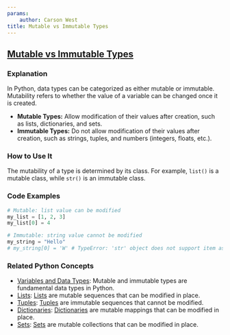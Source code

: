 ```yaml
---
params:
	author: Carson West
title: Mutable vs Immutable Types
--- 
```

## [Mutable vs Immutable Types](./../mutable-vs-immutable-types/)

### Explanation
In Python, data types can be categorized as either mutable or immutable. Mutability refers to whether the value of a variable can be changed once it is created.

- **Mutable Types:** Allow modification of their values after creation, such as lists, dictionaries, and sets.
- **Immutable Types:** Do not allow modification of their values after creation, such as strings, tuples, and numbers (integers, floats, etc.).

### How to Use It
The mutability of a type is determined by its class. For example, `list()` is a mutable class, while `str()` is an immutable class.

### Code Examples
```python
# Mutable: list value can be modified
my_list = [1, 2, 3]
my_list[0] = 4

# Immutable: string value cannot be modified
my_string = "Hello"
# my_string[0] = 'W' # TypeError: 'str' object does not support item assignment
```

### Related Python Concepts
- [Variables and Data Types](./../variables-and-data-types/): Mutable and immutable types are fundamental data types in Python.
- [Lists](./../lists/): [Lists](./../lists/) are mutable sequences that can be modified in place.
- [Tuples](./../tuples/): [Tuples](./../tuples/) are immutable sequences that cannot be modified.
- [Dictionaries](./../dictionaries/): [Dictionaries](./../dictionaries/) are mutable mappings that can be modified in place.
- [Sets](./../sets/): [Sets](./../sets/) are mutable collections that can be modified in place.